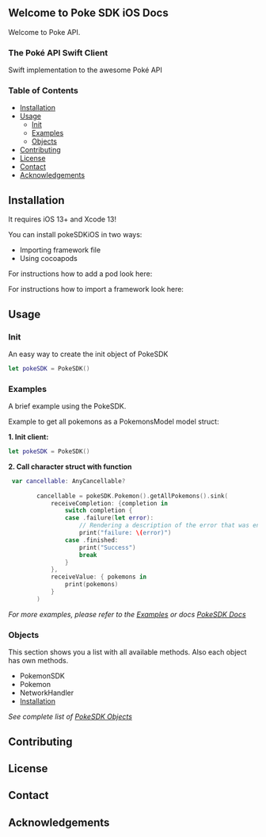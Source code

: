 ## Welcome to Poke SDK iOS Docs

Welcome to Poke API.


### The Poké API Swift Client

Swift implementation to the awesome Poké API


### Table of Contents 

- [Installation](#installation)
- [Usage](#usage)
  - [Init](#init)
  - [Examples](#examples)
  - [Objects](#objects)
- [Contributing](#contributing)
- [License](#license)
- [Contact](#contact)
- [Acknowledgements](#Acknowledgements)


<!-- INSTALLATION -->
## Installation

It requires iOS 13+ and Xcode 13!

You can install pokeSDKiOS in two ways: 

- Importing framework file
- Using cocoapods 

For instructions how to add a pod look here:

For instructions how to import a framework look here: 


<!-- USAGE EXAMPLES -->
## Usage

### Init

An easy way to create the init object of PokeSDK

```swift
let pokeSDK = PokeSDK()
```

### Examples

A brief example using the PokeSDK.

Example to get all pokemons as a PokemonsModel model struct:

**1. Init client:**
```swift
let pokeSDK = PokeSDK()
```

**2. Call character struct with function**
```swift
 var cancellable: AnyCancellable?
    
        cancellable = pokeSDK.Pokemon().getAllPokemons().sink(
            receiveCompletion: {completion in
                switch completion {
                case .failure(let error):
                    // Rendering a description of the error that was encountered:
                    print("failure: \(error)")
                case .finished:
                    print("Success")
                    break
                }
            },
            receiveValue: { pokemons in
                print(pokemons)
            }
        )
```

*For more examples, please refer to the [Examples](docs/examples.md) or docs [PokeSDK Docs](https://mahia113.github.io/pokeSDKiOS/)*


### Objects

This section shows you a list with all available methods. Also each object has own methods. 

- PokemonSDK
- Pokemon
- NetworkHandler
- [Installation](#installation)

*See complete list of [PokeSDK Objects](docs/objects.md)*

## Contributing

## License

## Contact

## Acknowledgements

